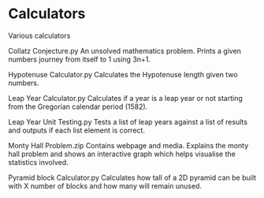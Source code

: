 # Calculators
Various calculators

Collatz Conjecture.py
An unsolved mathematics problem. Prints a given numbers journey from itself to 1 using 3n+1.

Hypotenuse Calculator.py
Calculates the Hypotenuse length given two numbers.

Leap Year Calculator.py
Calculates if a year is a leap year or not starting from the Gregorian calendar period (1582).

Leap Year Unit Testing.py
Tests a list of leap years against a list of results and outputs if each list element is correct.

Monty Hall Problem.zip
Contains webpage and media. Explains the monty hall problem and shows an interactive graph which helps visualise the statistics involved.

Pyramid block Calculator.py
Calculates how tall of a 2D pyramid can be built with X number of blocks and how many will remain unused.
